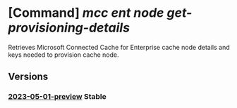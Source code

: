 # [Command] _mcc ent node get-provisioning-details_

Retrieves Microsoft Connected Cache for Enterprise cache node details and keys needed to provision cache node.

## Versions

### [2023-05-01-preview](/Resources/mgmt-plane/L3N1YnNjcmlwdGlvbnMve30vcmVzb3VyY2Vncm91cHMve30vcHJvdmlkZXJzL21pY3Jvc29mdC5jb25uZWN0ZWRjYWNoZS9lbnRlcnByaXNlbWNjY3VzdG9tZXJzL3t9L2VudGVycHJpc2VtY2NjYWNoZW5vZGVzL3t9L2dldGNhY2hlbm9kZWluc3RhbGxkZXRhaWxz/2023-05-01-preview.xml) **Stable**

<!-- mgmt-plane /subscriptions/{}/resourcegroups/{}/providers/microsoft.connectedcache/enterprisemcccustomers/{}/enterprisemcccachenodes/{}/getcachenodeinstalldetails 2023-05-01-preview -->
